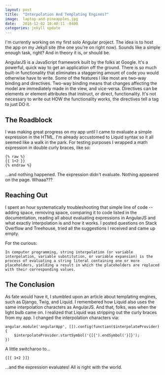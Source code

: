 ```yaml
---
layout: post
title:  "Interpolation And Templating Engines?"
image:  laptop-and-pineapples.jpg
date:   2016-12-02 10:40:11 -0400
categories: jekyll update
---
```

I'm currently working on my first solo Angular project. The idea is to host the app on my Jekyll site (the one you're on right now). Sounds like a simple enough task, right? And in theory it is, or should be.

AngularJS is a JavaScript framework built by the folks at Google. It's a powerful, quick way to get an application off the ground. There is so much built-in functionality that eliminates a staggering amount of code you would otherwise have to write. Some of the features I like most are two-way binding and directives. Two-way binding means that changes affecting the model are immediately made in the view, and vice-versa. Directives can be elements or element attributes that instruct, or direct, functionality. It's not necessary to write out HOW the functionality works, the directives tell a tag to just DO it.

## The Roadblock

I was making great progress on my app until I came to evaluate a simple expression in the HTML. I'm already accustomed to Liquid syntax so it all seemed like a walk in the park. For testing purposes I wrapped a math expression in double curly braces, like so:

    {% raw %}
    {{ 1+2 }}
    {% endraw %}

...and nothing happened. The expression didn't evaluate. Nothing appeared on the page. Whaaa???

## Reaching Out

I spent an hour systematically troubleshooting that simple line of code -- adding space, removing space, comparing it to code listed in the documentation, reading all about evaluating expressions in AngularJS and what exactly interpolation is and how it works. I posted questions on Stack Overflow and Treehouse, tried all the suggestions I received and came up empty.

For the curious:

    In computer programming, string interpolation (or variable interpolation, variable substitution, or variable expansion) is the process of evaluating a string literal containing one or more placeholders, yielding a result in which the placeholders are replaced with their corresponding values.

## The Conclusion

As fate would have it, I stumbled upon an article about templating engines, such as Django, Twig, and Liquid. I remembered how Liquid also uses the same interpolation characters as AngularJS. And that, folks, was when the light bulb came on. I realized that Liquid was stripping out the curly braces from my app. I changed the interpolation characters via:

    angular.module('angularApp', []).config(function($interpolateProvider){
        $interpolateProvider.startSymbol('{[{').endSymbol('}]}');
    })

A little switcharoo to...


    {[{ 1+2 }]}

...and the expression evaluates! All is right with the world.
